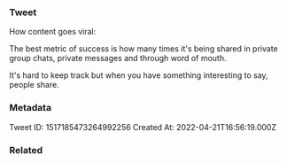 ### Tweet
How content goes viral:

The best metric of success is how many times it's being shared in private group chats, private messages and through word of mouth.

It's hard to keep track but when you have something interesting to say, people share.

### Metadata
Tweet ID: 1517185473264992256
Created At: 2022-04-21T16:56:19.000Z

### Related

